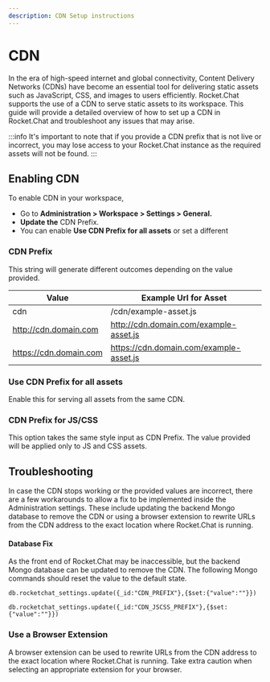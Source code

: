 ```yaml
---
description: CDN Setup instructions
---
```


# CDN

In the era of high-speed internet and global connectivity, Content Delivery Networks (CDNs) have become an essential tool for delivering static assets such as JavaScript, CSS, and images to users efficiently. Rocket.Chat supports the use of a CDN to serve static assets to its workspace. This guide will provide a detailed overview of how to set up a CDN in Rocket.Chat and troubleshoot any issues that may arise.

:::info
It's important to note that if you provide a CDN prefix that is not live or incorrect, you may lose access to your Rocket.Chat instance as the required assets will not be found.
:::

## Enabling CDN

To enable CDN in your workspace,

* Go to **Administration > Workspace > Settings > General.**
* **Update the** CDN Prefix.
* You can enable **Use CDN Prefix for all assets** or set a different&#x20;

### CDN Prefix

This string will generate different outcomes depending on the value provided.

| Value                  | Example Url for Asset                   |
| ---------------------- | --------------------------------------- |
| cdn                    | /cdn/example-asset.js                   |
| http://cdn.domain.com  | http://cdn.domain.com/example-asset.js  |
| https://cdn.domain.com | https://cdn.domain.com/example-asset.js |

### Use CDN Prefix for all assets

Enable this for serving all assets from the same CDN.

### CDN Prefix for JS/CSS

This option takes the same style input as CDN Prefix. The value provided will be applied only to JS and CSS assets.

## Troubleshooting

In case the CDN stops working or the provided values are incorrect, there are a few workarounds to allow a fix to be implemented inside the Administration settings. These include updating the backend Mongo database to remove the CDN or using a browser extension to rewrite URLs from the CDN address to the exact location where Rocket.Chat is running.

#### Database Fix

As the front end of Rocket.Chat may be inaccessible, but the backend Mongo database can be updated to remove the CDN. The following Mongo commands should reset the value to the default state.

```
db.rocketchat_settings.update({_id:"CDN_PREFIX"},{$set:{"value":""}})
```

```
db.rocketchat_settings.update({_id:"CDN_JSCSS_PREFIX"},{$set:{"value":""}})
```

### Use a Browser Extension

A browser extension can be used to rewrite URLs from the CDN address to the exact location where Rocket.Chat is running. Take extra caution when selecting an appropriate extension for your browser.
